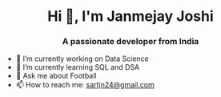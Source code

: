 <h1 align="center">Hi 👋, I'm Janmejay Joshi</h1>
<h3 align="center">A passionate developer from India</h3>

- 🔭 I’m currently working on Data Science
- 🌱 I’m currently learning SQL and DSA
- 💬 Ask me about Football
- 📫 How to reach me: sartjn24@gmail.com
